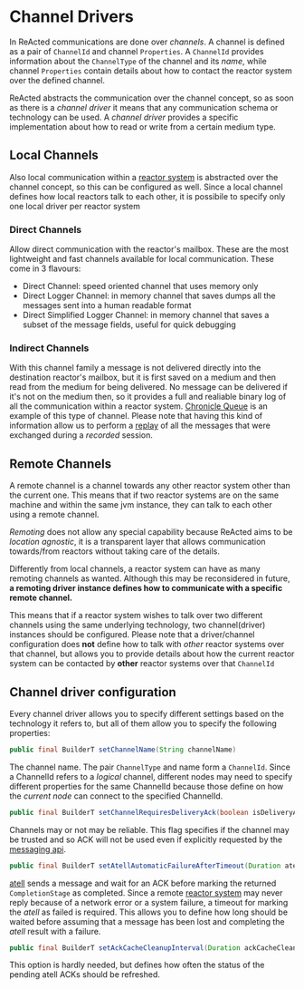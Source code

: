 # Channel Drivers

In ReActed communications are done over *channels*. A channel is defined as a pair of `ChannelId` and channel `Properties`.
A `ChannelId` provides information about the `ChannelType` of the channel and its *name*, while channel `Properties` contain details
about how to contact the reactor system over the defined channel.

ReActed abstracts the communication over the channel concept, so as soon as there is a *channel driver* it means that
any communication schema or technology can be used. A *channel driver* provides a specific implementation about how to
read or write from a certain medium type.

## Local Channels

Also local communication within a [reactor system](/reactor_system.md) is abstracted over the channel concept, so
this can be configured as well. Since a local channel defines how local reactors talk to each other, it is possibile
to specify only one local driver per reactor system

### Direct Channels

Allow direct communication with the reactor's mailbox. These are the most lightweight and fast channels available for
local communication. These come in 3 flavours:

- Direct Channel: speed oriented channel that uses memory only
- Direct Logger Channel: in memory channel that saves dumps all the messages sent into a human readable format
- Direct Simplified Logger Channel: in memory channel that saves a subset of the message fields, useful for quick debugging

### Indirect Channels

With this channel family a message is not delivered directly into the destination reactor's mailbox, but it is 
first saved on a medium and then read from the medium for being delivered. No message can be delivered if it's not on
the medium then, so it provides a full and realiable binary log of all the communication within a reactor system.
[Chronicle Queue](cq/cq_main.md) is an example of this type of channel.
Please note that having this kind of information allow us to perform a [replay](replay/replay_main.md) of all the messages
that were exchanged during a *recorded* session.

## Remote Channels

A remote channel is a channel towards any other reactor system other than the current one. This means that if two reactor
systems are on the same machine and within the same jvm instance, they can talk to each other using a remote channel.

*Remoting* does not allow any special capability because ReActed aims to be *location agnostic*, it is a transparent layer
that allows communication towards/from reactors without taking care of the details.

Differently from local channels, a reactor system can have as many remoting channels as wanted. Although this may be
reconsidered in future, **a remoting driver instance defines how to communicate with a specific remote channel.**

This means that if a reactor system wishes to talk over two different channels using the same underlying technology,
two channel(driver) instances should be configured. Please note that a driver/channel configuration does **not** define
how to talk with *other* reactor systems over that channel, but allows you to provide details about how the current reactor system
can be contacted by **other** reactor systems over that `ChannelId`

## Channel driver configuration

Every channel driver allows you to specify different settings based on the technology it refers to, but all of them
allow you to specify the following properties:

```java 
public final BuilderT setChannelName(String channelName)
```
The channel name. The pair `ChannelType` and name form a `ChannelId`.
Since a ChannelId refers to a *logical* channel, different nodes may need to specify different properties for the same ChannelId
because those define on how the *current node* can connect to the specified ChannelId. 

```java
public final BuilderT setChannelRequiresDeliveryAck(boolean isDeliveryAckRequiredByChannel)
```
Channels may or not may be reliable. This flag specifies if the channel may be trusted and so ACK will not be used
even if explicitly requested by the [messaging api](/messaging.md#Atell).

```java
public final BuilderT setAtellAutomaticFailureAfterTimeout(Duration atellFailureTimeout)
```
[atell](/messaging.md#Atell) sends a message and wait for an ACK before marking the returned `CompletionStage` as
completed. Since a remote [reactor system](/reactor_system.md) may never reply because of a network error or a system
failure, a timeout for marking the *atell* as failed is required. This allows you to define how long should be waited
before assuming that a message has been lost and completing the *atell* result with a failure.

```java
public final BuilderT setAckCacheCleanupInterval(Duration ackCacheCleanupInterval)
```
This option is hardly needed, but defines how often the status of the pending atell ACKs should be refreshed. 


